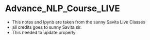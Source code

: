 # Advance_NLP_Course_LIVE
- This notes and Ipynb are taken from the sunny Savita Live Classes
- all credits goes to sunny Savita sir.
- This needed to update properly

